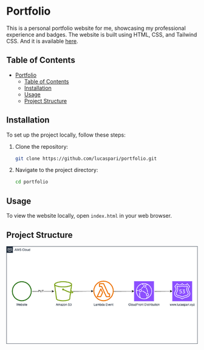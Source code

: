 # Portfolio

This is a personal portfolio website for me, showcasing my professional experience and badges. The website is built using HTML, CSS, and Tailwind CSS. And it is available [here](www.lucaspari.xyz).

## Table of Contents

- [Portfolio](#portfolio)
  - [Table of Contents](#table-of-contents)
  - [Installation](#installation)
  - [Usage](#usage)
  - [Project Structure](#project-structure)

## Installation

To set up the project locally, follow these steps:

1. Clone the repository:
   ```sh
   git clone https://github.com/lucaspari/portfolio.git
   ```
2. Navigate to the project directory:
   ```sh
   cd portfolio
   ```

## Usage

To view the website locally, open `index.html` in your web browser.

## Project Structure

![Architecture](/architecture.png)
